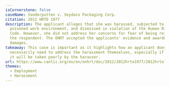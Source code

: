 ```yaml
---
isCornerstone: false
caseName: Vanderputten v. Seydaco Packaging Corp.
citation: 2012 HRTO 1977
description: The applicant alleges that she was harassed, subjected to a
  poisoned work environment, and dismissed in violation of the Human Rights
  Code. However, she did not address her concerns for fear of being rejected by
  the respondent. The OHRT accepted the applicants' evidence and awarded her
  damages.
takeaway: This case is important as it highlights how an applicant does not
  necessarily need to address the harassment themselves, especially if they know
  it will be taken poorly by the harasser.
url: https://www.canlii.org/en/on/onhrt/doc/2012/2012hrto1977/2012hrto1977.html?autocompleteStr=Vanderputten%20v%20Seydaco%20Packaging%20Co&autocompletePos=1
themes:
  - Employment
  - Harassment
---
```

